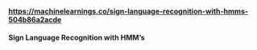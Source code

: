 #### https://machinelearnings.co/sign-language-recognition-with-hmms-504b86a2acde
#### Sign Language Recognition with HMM’s
